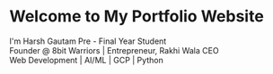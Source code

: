 # Welcome to My Portfolio Website
I'm Harsh Gautam
Pre - Final Year Student
<br>Founder @ 8bit Warriors | Entrepreneur, Rakhi Wala CEO
<br>Web Development | AI/ML | GCP | Python
